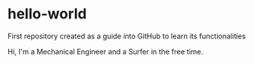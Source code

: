 # hello-world
First repository created as a guide into GitHub to learn its functionalities

Hi,
I'm a Mechanical Engineer and a Surfer in the free time.
